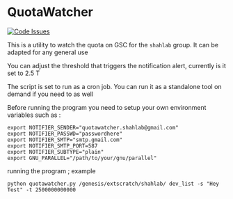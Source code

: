 # QuotaWatcher

[![Code Issues](http://www.quantifiedcode.com/api/v1/project/cd2287ba365040fb9e560c34491ff42d/badge.svg)](http://www.quantifiedcode.com/app/project/cd2287ba365040fb9e560c34491ff42d)

This is a utility to watch the quota on GSC for the `shahlab` group. It can be adapted for any general use

You can adjust the threshold that triggers the notification alert, currently is it set to 2.5 T

The script is set to run as a cron job. You can run it as a standalone tool on demand if you need to as well

Before running the program you need to setup your own environment variables such as :

```
export NOTIFIER_SENDER="quotawatcher.shahlab@gmail.com"
export NOTIFIER_PASSWD="passwordhere"
export NOTIFIER_SMTP="smtp.gmail.com"
export NOTIFIER_SMTP_PORT=587
export NOTIFIER_SUBTYPE="plain"
export GNU_PARALLEL="/path/to/your/gnu/parallel"
```


running the program ; example

```
python quotawatcher.py /genesis/extscratch/shahlab/ dev_list -s "Hey Test" -t 2500000000000
```
